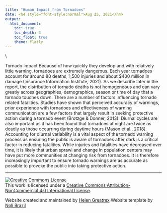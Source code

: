```yaml
---
title: "Human Impact from Tornadoes"
date: <h4 style="font-style:normal">Aug 25, 2021</h4>
output: 
  html_document:
    toc: true
    toc_depth: 3
    toc_float: true
    theme: flatly
---
```


<style>
h1.title {
  font-weight: bold;
  font-family: Arial;  
}

h2.title {
  font-family: Arial;  
}

.figure {
   margin-top: 20px;
   margin-bottom: 20px;
}

</style>

<style type="text/css">
#TOC {
  font-size: 13px;
  font-family: Arial;
}
</style>

\


Tornado Impact
Because of how quickly they develop and with relatively little warning, tornadoes are extremely dangerous.  Each year tornadoes account for around 80 deaths, 1,500 injuries and about $400 million in damage (Insurance Information Institute, 2021).   As we describe later in the report, the distribution of tornado deaths is not homogeneous and can vary greatly across geographies, demographics, season or time of day that a tornado touches down.
There are a number of factors influencing tornado related fatalities.  Studies have shown that perceived accuracy of warnings, prior experience with tornadoes and effectiveness of warning communication are a few factors that largely result in seeking protective action during a tornado event (Brotzge & Donner, 2013).
Diurnal cycles are also important as it has been found that tornadoes at night are twice as deadly as those occurring during daytime hours (Mason et al., 2018).  Accounting for diurnal variability is a vital aspect of the tornado warning process as ensuring the public is aware of tornadoes after dark is a critical factor in reducing fatalities.
While injuries and fatalities have decreased over time, it is likely that urban sprawl and change in population centers may have put more communities at changing risk from tornadoes.   It is therefore increasingly important to ensure tornado warnings are as accurate as possible to provoke the public into taking protective action.



***

<a rel="license" href="http://creativecommons.org/licenses/by-nc/4.0/"><img alt="Creative Commons License" style="border-width:0" src="https://i.creativecommons.org/l/by-nc/4.0/88x31.png" /></a><br />This work is licensed under a <a rel="license" href="http://creativecommons.org/licenses/by-nc/4.0/">Creative Commons Attribution-NonCommercial 4.0 International License</a>.


Website created and maintained by [Helen Greatrex](https://www.geog.psu.edu/directory/helen-greatrex)
Website template by [Noli Brazil](https://nbrazil.faculty.ucdavis.edu/)
